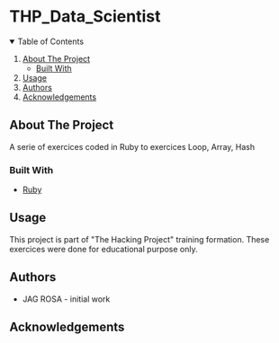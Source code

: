 # THP_Data_Scientist

<!-- TABLE OF CONTENTS -->
<details open="open">
  <summary>Table of Contents</summary>
  <ol>
    <li>
      <a href="#about-the-project">About The Project</a>
      <ul>
        <li><a href="#built-with">Built With</a></li>
      </ul>
    </li>    
    <li><a href="#usage">Usage</a></li>
    <li><a href="#usage">Authors</a></li>
    <li><a href="#acknowledgements">Acknowledgements</a></li>
  </ol>
</details>

<!-- ABOUT THE PROJECT -->
## About The Project
A serie of exercices coded in Ruby to exercices Loop, Array, Hash

<!-- BUILD WITH -->
### Built With
* [Ruby](https://launchschool.com/books/ruby)

<!-- USAGE  -->
## Usage
This project is part of "The Hacking Project" training formation.
These exercices were done for educational purpose only.

<!-- AUTHORS -->
## Authors
* JAG ROSA - initial work

<!-- ACKNOWLEDGEMENTS -->
## Acknowledgements